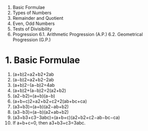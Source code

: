 1. Basic Formulae
2. Types of Numbers
3. Remainder and Quotient
4. Even, Odd Numbers
5. Tests of Divisibility
6. Progression
6.1. Arithmetic Progression (A.P.)
6.2. Geometrical Progression (G.P.)

# 1. Basic Formulae
1. (a+b)2=a2+b2+2ab
2. (a−b)2=a2+b2−2ab
3. (a+b)2−(a−b)2=4ab
4. (a+b)2+(a−b)2=2(a2+b2)
5. (a2−b2)=(a+b)(a−b)
6. (a+b+c)2=a2+b2+c2+2(ab+bc+ca)
7. (a3+b3)=(a+b)(a2−ab+b2)
8. (a3−b3)=(a−b)(a2+ab+b2)
9. (a3+b3+c3−3abc)=(a+b+c)(a2+b2+c2−ab−bc−ca)
10. If a+b+c=0, then a3+b3+c3=3abc.
